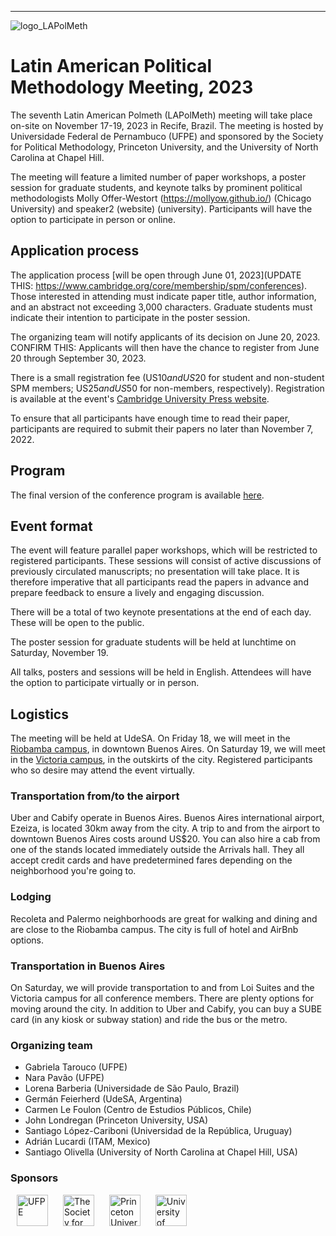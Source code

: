 <!---
<a href="#register">Register</a> | <a href="#program">Program</a> | <a href="#logistics">Logistics</a>
-->
---
<img src="logo_LAPolMeth.png" alt="logo_LAPolMeth"> 

# Latin American Political Methodology Meeting, 2023

The seventh Latin American Polmeth (LAPolMeth) meeting will take place on-site on November 17-19, 2023 in Recife, Brazil. The meeting is hosted by Universidade Federal de Pernambuco (UFPE) and sponsored by the Society for Political Methodology, Princeton University, and the University of North Carolina at Chapel Hill. 

The meeting will feature a limited number of paper workshops, a poster session for graduate students, and keynote talks by prominent political methodologists ‪Molly Offer-Westort (https://mollyow.github.io/) (Chicago University) and speaker2 (website) (university). Participants will have the option to participate in person or online. 

## Application process
The application process [will be open through June 01, 2023](UPDATE THIS: https://www.cambridge.org/core/membership/spm/conferences). Those interested in attending must indicate paper title, author information, and an abstract not exceeding 3,000 characters. Graduate students must indicate their intention to participate in the poster session.

The organizing team will notify applicants of its decision on June 20, 2023. CONFIRM THIS: Applicants will then have the chance to register from June 20 through September 30, 2023. 

There is a small registration fee (US$10 and US$20 for student and non-student SPM members; US$25 and US$50 for non-members, respectively). Registration is available at the event's [Cambridge University Press website](https://www.cambridge.org/core/membership/spm/checkout/auth?journey=event-register&ref=%2Fcore%2Fmembership%2Fspm%2Fcheckout%2Fauth%3Fjourney%3Devent-register).

To ensure that all participants have enough time to read their paper, participants are required to submit their papers no later than November 7, 2022. 

<!---
Authors will be provided with information on where to upload their manuscripts upon confirmation of acceptance.

## Registrarion
Registration for this event is now closed.
-->

## Program
The final version of the conference program is available [here](https://docs.google.com/document/d/14xIpKZklqD48rGwLxKN_lphTy-7m07xLmvZnTcwNYtw/edit?usp=sharing).


## Event format
The event will feature parallel paper workshops, which will be restricted to registered participants. These sessions will consist of active discussions of previously circulated manuscripts; no presentation will take place. It is therefore imperative that all participants read the papers in advance and prepare feedback to ensure a lively and engaging discussion. 

<!---
To enable all participants to engage in productive conversation, authors are expected to submit complete drafts of their manuscripts no later than November 7, 2023. 
-->

There will be a total of two keynote presentations at the end of each day. These will be open to the public.

The poster session for graduate students will be held at lunchtime on Saturday, November 19.

All talks, posters and sessions will be held in English. Attendees will have the option to participate virtually or in person. 

## Logistics
The meeting will be held at UdeSA. On Friday 18, we will meet in the [Riobamba campus](https://goo.gl/maps/aLAzXUTido7fe1ix8), in downtown Buenos Aires. On Saturday 19, we will meet in the [Victoria campus](https://goo.gl/maps/iE9dp2M3K9p2MeKYA), in the outskirts of the city. Registered participants who so desire may attend the event virtually. 

### Transportation from/to the airport
Uber and Cabify operate in Buenos Aires. Buenos Aires international airport, Ezeiza, is located 30km away from the city. A trip to and from the airport to downtown Buenos Aires costs around US$20. You can also hire a cab from one of the stands located immediately outside the Arrivals hall. They all accept credit cards and have predetermined fares depending on the neighborhood you're going to. 

### Lodging
Recoleta and Palermo neighborhoods are great for walking and dining and are close to the Riobamba campus. The city is full of hotel and AirBnb options. 


### Transportation in Buenos Aires
On Saturday, we will provide transportation to and from Loi Suites and the Victoria campus for all conference members. There are plenty options for moving around the city. In addition to Uber and Cabify, you can buy a SUBE card (in any kiosk or subway station) and ride the bus or the metro.  

<!---
Participants who reserve on another hotel can either walk to the Fiesta Inn Insurgentes Viaducto and take the bus, or take an Uber or a cab to the conference. Uber works perfectly in Mexico City. It is cheap, safe, can be paid through the regular app, and the city's large size ensures that there are always cars available. Taxis are also generally safe, but typically only accept cash.
-->

### Organizing team
- Gabriela Tarouco (UFPE)
- Nara Pavão (UFPE)
- Lorena Barberia (Universidade de São Paulo, Brazil)
- Germán Feierherd (UdeSA, Argentina)
- Carmen Le Foulon (Centro de Estudios Públicos, Chile)
- John Londregan (Princeton University, USA)
- Santiago López-Cariboni (Universidad de la República, Uruguay)
- Adrián Lucardi (ITAM, Mexico)
- Santiago Olivella (University of North Carolina at Chapel Hill, USA)


### Sponsors
<img src="Logo_ufpe.jpg" alt="UFPE" height="50" hspace="10"> <img src="logo_PolMeth.png" alt="The Society for Political Methodology" height="50" hspace="10"> <img src="logo_Princeton.jpg" alt="Princeton University" height="50" hspace="10"> <img src="logo_UNC.jpg" alt="University of North Carolina at Chapel Hill" height="50" hspace="10">
